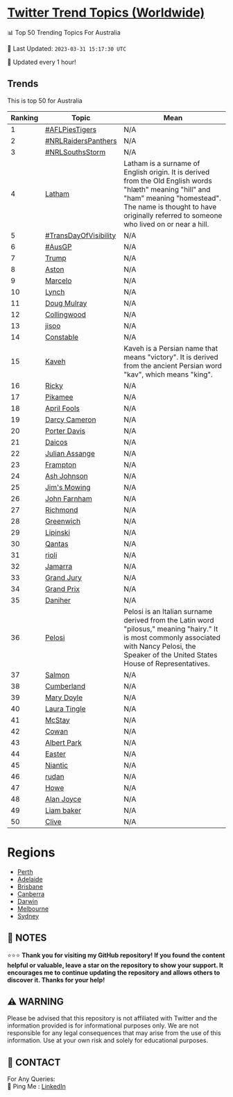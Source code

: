 [Twitter Trend Topics (Worldwide)](https://github.com/ErcinDedeoglu/Twitter-Trend-Topics)
==========


📊 Top 50 Trending Topics For Australia

📆 Last Updated: `2023-03-31 15:17:30 UTC`

🔧 Updated every 1 hour!


## Trends

This is top 50 for Australia

| Ranking | Topic | Mean |
| ------- | ------------ | ------------ |
| 1 | [#AFLPiesTigers](http://twitter.com/search?q=%23AFLPiesTigers) | N/A |
| 2 | [#NRLRaidersPanthers](http://twitter.com/search?q=%23NRLRaidersPanthers) | N/A |
| 3 | [#NRLSouthsStorm](http://twitter.com/search?q=%23NRLSouthsStorm) | N/A |
| 4 | [Latham](http://twitter.com/search?q=Latham) | Latham is a surname of English origin. It is derived from the Old English words "hlæth" meaning "hill" and "ham" meaning "homestead". The name is thought to have originally referred to someone who lived on or near a hill. |
| 5 | [#TransDayOfVisibility](http://twitter.com/search?q=%23TransDayOfVisibility) | N/A |
| 6 | [#AusGP](http://twitter.com/search?q=%23AusGP) | N/A |
| 7 | [Trump](http://twitter.com/search?q=Trump) | N/A |
| 8 | [Aston](http://twitter.com/search?q=Aston) | N/A |
| 9 | [Marcelo](http://twitter.com/search?q=Marcelo) | N/A |
| 10 | [Lynch](http://twitter.com/search?q=Lynch) | N/A |
| 11 | [Doug Mulray](http://twitter.com/search?q=Doug+Mulray) | N/A |
| 12 | [Collingwood](http://twitter.com/search?q=Collingwood) | N/A |
| 13 | [jisoo](http://twitter.com/search?q=jisoo) | N/A |
| 14 | [Constable](http://twitter.com/search?q=Constable) | N/A |
| 15 | [Kaveh](http://twitter.com/search?q=Kaveh) | Kaveh is a Persian name that means "victory". It is derived from the ancient Persian word "kav", which means "king". |
| 16 | [Ricky](http://twitter.com/search?q=Ricky) | N/A |
| 17 | [Pikamee](http://twitter.com/search?q=Pikamee) | N/A |
| 18 | [April Fools](http://twitter.com/search?q=April+Fools) | N/A |
| 19 | [Darcy Cameron](http://twitter.com/search?q=Darcy+Cameron) | N/A |
| 20 | [Porter Davis](http://twitter.com/search?q=Porter+Davis) | N/A |
| 21 | [Daicos](http://twitter.com/search?q=Daicos) | N/A |
| 22 | [Julian Assange](http://twitter.com/search?q=Julian+Assange) | N/A |
| 23 | [Frampton](http://twitter.com/search?q=Frampton) | N/A |
| 24 | [Ash Johnson](http://twitter.com/search?q=Ash+Johnson) | N/A |
| 25 | [Jim's Mowing](http://twitter.com/search?q=Jim%27s+Mowing) | N/A |
| 26 | [John Farnham](http://twitter.com/search?q=John+Farnham) | N/A |
| 27 | [Richmond](http://twitter.com/search?q=Richmond) | N/A |
| 28 | [Greenwich](http://twitter.com/search?q=Greenwich) | N/A |
| 29 | [Lipinski](http://twitter.com/search?q=Lipinski) | N/A |
| 30 | [Qantas](http://twitter.com/search?q=Qantas) | N/A |
| 31 | [rioli](http://twitter.com/search?q=rioli) | N/A |
| 32 | [Jamarra](http://twitter.com/search?q=Jamarra) | N/A |
| 33 | [Grand Jury](http://twitter.com/search?q=Grand+Jury) | N/A |
| 34 | [Grand Prix](http://twitter.com/search?q=Grand+Prix) | N/A |
| 35 | [Daniher](http://twitter.com/search?q=Daniher) | N/A |
| 36 | [Pelosi](http://twitter.com/search?q=Pelosi) | Pelosi is an Italian surname derived from the Latin word "pilosus," meaning "hairy." It is most commonly associated with Nancy Pelosi, the Speaker of the United States House of Representatives. |
| 37 | [Salmon](http://twitter.com/search?q=Salmon) | N/A |
| 38 | [Cumberland](http://twitter.com/search?q=Cumberland) | N/A |
| 39 | [Mary Doyle](http://twitter.com/search?q=Mary+Doyle) | N/A |
| 40 | [Laura Tingle](http://twitter.com/search?q=Laura+Tingle) | N/A |
| 41 | [McStay](http://twitter.com/search?q=McStay) | N/A |
| 42 | [Cowan](http://twitter.com/search?q=Cowan) | N/A |
| 43 | [Albert Park](http://twitter.com/search?q=Albert+Park) | N/A |
| 44 | [Easter](http://twitter.com/search?q=Easter) | N/A |
| 45 | [Niantic](http://twitter.com/search?q=Niantic) | N/A |
| 46 | [rudan](http://twitter.com/search?q=rudan) | N/A |
| 47 | [Howe](http://twitter.com/search?q=Howe) | N/A |
| 48 | [Alan Joyce](http://twitter.com/search?q=Alan+Joyce) | N/A |
| 49 | [Liam baker](http://twitter.com/search?q=Liam+baker) | N/A |
| 50 | [Clive](http://twitter.com/search?q=Clive) | N/A |



# Regions

* [Perth](</Australia/Perth.md>)
* [Adelaide](</Australia/Adelaide.md>)
* [Brisbane](</Australia/Brisbane.md>)
* [Canberra](</Australia/Canberra.md>)
* [Darwin](</Australia/Darwin.md>)
* [Melbourne](</Australia/Melbourne.md>)
* [Sydney](</Australia/Sydney.md>)



## 📝 NOTES

⭐⭐⭐ **Thank you for visiting my GitHub repository! If you found the content helpful or valuable, leave a star on the repository to show your support. It encourages me to continue updating the repository and allows others to discover it. Thanks for your help!**


## ⚠️ WARNING

Please be advised that this repository is not affiliated with Twitter and the information provided is for informational purposes only. We are not responsible for any legal consequences that may arise from the use of this information. Use at your own risk and solely for educational purposes.


## 📨 CONTACT

 For Any Queries:  
            🏓 Ping Me : [LinkedIn](https://www.linkedin.com/in/ercindedeoglu/)
